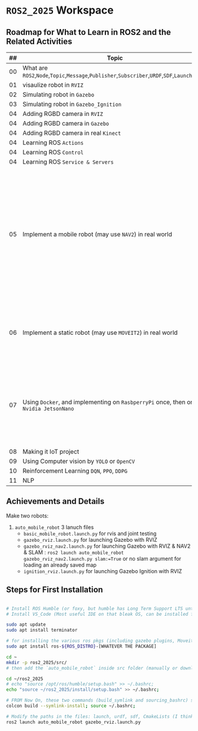# `ROS2_2025` Workspace

## Roadmap for What to Learn in ROS2 and the Related Activities

| ## | Topic                       | Done | Description |
|----|-----------------------------|:----:|---------------------------------------------------------------------------------------|
| 00 | What are `ROS2`,`Node`,`Topic`,`Message`,`Publisher`,`Subscriber`,`URDF`,`SDF`,`Launch_File`          |  ✅  |             |
| 01 | visaulize robot in `RVIZ`                                                                             |  ✅  |             |
| 02 | Simulating robot in `Gazebo`                                                                          |  ✅  |             |
| 03 | Simulating robot in `Gazebo_Ignition`                                                                 |      |             |
| 04 | Adding RGBD camera in `RVIZ`                                                                          |  ✅  |             |
| 04 | Adding RGBD camera in `Gazebo`                                                                        |      |             |
| 04 | Adding RGBD camera in real `Kinect`                                                                   |      |             |
| 04 | Learning ROS `Actions`                                                                                |      |             |
| 04 | Learning ROS `Control`                                                                                |      |             |
| 04 | Learning ROS `Service & Servers`                                                                      |      |             |
| 05 | Implement a mobile robot (may use `NAV2`) in real world                                               |      | `nav2` is a tool for path planning in 2D mainly. It contains different algorithms for path planning and localization, in addition to different robot configurations like differential, omniwheel robot, legged robot, etc. |
| 06 | Implement a static robot (may use `MOVEIT2`) in real world                                            |      | `moveit2` is a tool mainly for making inverse kinematics solutions (numerical solutions) |
| 07 | Using `Docker`, and implementing on `RasbperryPi` once, then on `Nvidia JetsonNano`                   |      | `Docker` can make containers that run (for example) a code that needs Ubuntu 22 on a Ubuntu 18 device, or on Windows          |
| 08 | Making it IoT project                                                                                 |      |             |
| 09 | Using Computer vision by `YOLO` or `OpenCV`                                                           |      |             |
| 10 | Reinforcement Learning `DQN`, `PPO`, `DDPG`                                                           |      |             |
| 11 | NLP                                                                                                   |      |             |

## Achievements and Details

Make two robots:

 1. `auto_mobile_robot`
    3 lanuch files
       - `basic_mobile_robot.launch.py`    for rvis and joint testing
       - `gazebo_rviz.launch.py`           for launching Gazebo with RVIZ
       - `gazebo_rviz_nav2.launch.py`      for launching Gazebo with RVIZ & NAV2 & SLAM : `ros2 launch auto_mobile_robot gazebo_rviz_nav2.launch.py slam:=True` or no slam argument for loading an already saved map
       - `ignition_rviz.launch.py`         for launching Gazebo Ignition with RVIZ

## Steps for First Installation

```bash

# Install ROS Humble (or foxy, but humble has Long Term Support LTS until 2027)
# Install VS_Code (Most useful IDE on that bleak OS, can be installed from snap store)

sudo apt update
sudo apt install terminator

# for installing the various ros pkgs (including gazebo plugins, Moveit2, Nav2, ...etc):
sudo apt install ros-${ROS_DISTRO}-[WHATEVER THE PACKAGE]

cd ~
mkdir -p ros2_2025/src/
# then add the `auto_mobile_robot` inside src folder (manually or download it)

cd ~/ros2_2025
# echo "source /opt/ros/humble/setup.bash" >> ~/.bashrc;
echo "source ~/ros2_2025/install/setup.bash" >> ~/.bashrc;

# FROM Now On, these two commands (build_symlink and sourcing_bashrc) shall be used together (use --symlink-install makes rebuilding unnecessary if a script file was modified)
colcon build --symlink-install; source ~/.bashrc;  

# Modify the paths in the files: launch, urdf, sdf, CmakeLists (I think), etc
ros2 launch auto_mobile_robot gazebo_rviz.launch.py

```
